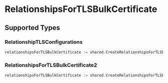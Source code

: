 # RelationshipsForTLSBulkCertificate


## Supported Types

### RelationshipTLSConfigurations

```go
relationshipsForTLSBulkCertificate := shared.CreateRelationshipsForTLSBulkCertificateRelationshipTLSConfigurations(shared.RelationshipTLSConfigurations{/* values here */})
```

### RelationshipsForTLSBulkCertificate2

```go
relationshipsForTLSBulkCertificate := shared.CreateRelationshipsForTLSBulkCertificateRelationshipsForTLSBulkCertificate2(shared.RelationshipsForTLSBulkCertificate2{/* values here */})
```

